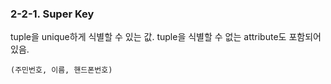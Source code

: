 ### 2-2-1. Super Key

tuple을 unique하게 식별할 수 있는 값.
tuple을 식별할 수 없는 attribute도 포함되어 있음.

```
(주민번호, 이름, 핸드폰번호)
```